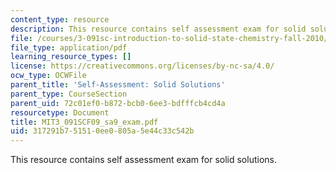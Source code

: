 ```yaml
---
content_type: resource
description: This resource contains self assessment exam for solid solutions.
file: /courses/3-091sc-introduction-to-solid-state-chemistry-fall-2010/317291b751510ee0805a5e44c33c542b_MIT3_091SCF09_sa9_exam.pdf
file_type: application/pdf
learning_resource_types: []
license: https://creativecommons.org/licenses/by-nc-sa/4.0/
ocw_type: OCWFile
parent_title: 'Self-Assessment: Solid Solutions'
parent_type: CourseSection
parent_uid: 72c01ef0-b872-bcb0-6ee3-bdfffcb4cd4a
resourcetype: Document
title: MIT3_091SCF09_sa9_exam.pdf
uid: 317291b7-5151-0ee0-805a-5e44c33c542b
---
```

This resource contains self assessment exam for solid solutions.